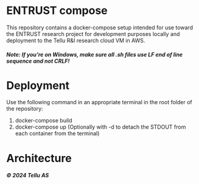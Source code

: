 # ENTRUST compose

This repository contains a docker-compose setup intended for use toward the ENTRUST research project for development purposes locally and deployment to the Tellu R&I research cloud VM in AWS.

##### Note: If you're on Windows, make sure all .sh files use LF end of line sequence and not CRLF!

# Deployment

Use the following command in an appropriate terminal in the root folder of the repository:

1. docker-compose build
2. docker-compose up (Optionally with -d to detach the STDOUT from each container from the terminal)

# Architecture

##### © 2024 Tellu AS
